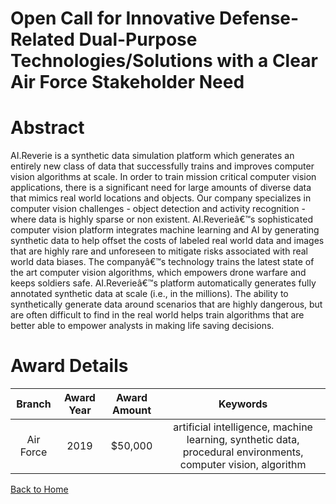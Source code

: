 
Open Call for Innovative Defense-Related Dual-Purpose Technologies/Solutions with a Clear Air Force Stakeholder Need
====================================================================================================================

# Abstract


AI.Reverie is a synthetic data simulation platform which generates an entirely new class of data that successfully trains and improves computer vision algorithms at scale. In order to train mission critical computer vision applications, there is a significant need for large amounts of diverse data that mimics real world locations and objects. Our company specializes in computer vision challenges - object detection and activity recognition - where data is highly sparse or non existent. AI.Reverieâ€™s sophisticated computer vision platform integrates machine learning and AI by generating synthetic data to help offset the costs of labeled real world data and images that are highly rare and unforeseen to mitigate risks associated with real world data biases. The companyâ€™s technology trains the latest state of the art computer vision algorithms, which empowers drone warfare and keeps soldiers safe. AI.Reverieâ€™s platform automatically generates fully annotated synthetic data at scale (i.e., in the millions). The ability to synthetically generate data around scenarios that are highly dangerous, but are often difficult to find in the real world helps train algorithms that are better able to empower analysts in making life saving decisions.  

# Award Details

|Branch|Award Year|Award Amount|Keywords|
| :---: | :---: | :---: | :---: |
|Air Force|2019|$50,000|artificial intelligence, machine learning, synthetic data, procedural environments, computer vision, algorithm|
  
  


[Back to Home](https://github.com/chrischow/dod_sbir_awards/DJ/#1520)